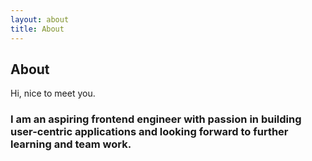 ```yaml
---
layout: about
title: About
---
```


## About

Hi, nice to meet you.
### I am an aspiring frontend engineer with passion in building user-centric applications and looking forward to further learning and team work.

